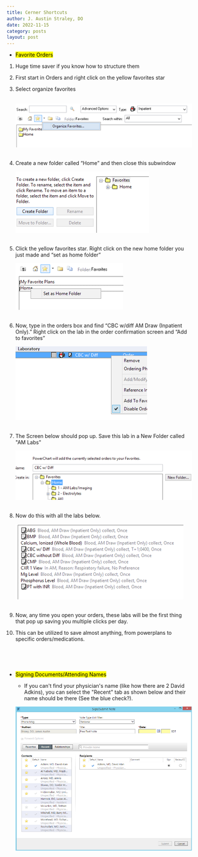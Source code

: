 ```yaml
---
title: Cerner Shortcuts
author: J. Austin Straley, DO
date: 2022-11-15
category: posts
layout: post
---
```


- <mark>Favorite Orders</mark>
1. Huge time saver if you know how to structure them
2. First start in Orders and right click on the yellow favorites star
3. Select organize favorites <br><br>

    ![Shortcut 1.1](/assets/internguide/cerner_shortcuts_1.png)
        <br><br>
4. Create a new folder called “Home” and then close this subwindow <br>

    ![Shortcut 1.2](/assets/internguide/cerner_shortcuts_2.png)
        <br><br>
5. Click the yellow favorites star. Right click on the new home folder you just made and “set as home folder”<br>

    ![Shortcut 1.3](/assets/internguide/cerner_shortcuts_3.png)
        <br><br>
6. Now, type in the orders box and find “CBC w/diff AM Draw (Inpatient Only).” Right click on the lab in the order confirmation screen and “Add to favorites”<br>

    ![Shortcut 1.4](/assets/internguide/cerner_shortcuts_4.png)
        <br><br>
7. The Screen below should pop up. Save this lab in a New Folder called "AM Labs"<br>

    ![Shortcut 1.5](/assets/internguide/cerner_shortcuts_5.png)
        <br><br>
8. Now do this with all the labs below.<br>

    ![Shortcut 1.6](/assets/internguide/cerner_shortcuts_6.png)
        <br><br>
 9. Now, any time you open your orders, these labs will be the first thing that pop up saving you multiple clicks per day.<br>
 10. This can be utilized to save almost anything, from powerplans to specific orders/medications.
<br>
<br>
<br>

- <mark>Signing Documents/Attending Names</mark>
    - If you can't find your physician's name (like how there are 2 David Adkins), you can select the "Recent" tab as shown below and their name should be there (See the blue check?). <br>

    ![Shortcut 1.7](/assets/internguide/cerner_shortcuts_7.png)
        <br><br>
